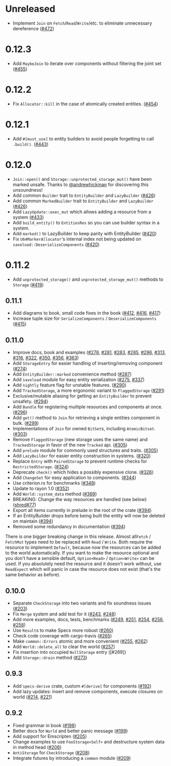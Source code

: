 
# Unreleased

* Implement `Join` on `Fetch`/`Read`/`Write`/etc. to eliminate unnecessary dereference ([#472])

[#472]: https://github.com/slide-rs/specs/pull/472

# 0.12.3

* Add `MaybeJoin` to iterate over components without filtering the joint set ([#455])

[#455]: https://github.com/slide-rs/specs/pull/455

# 0.12.2

* Fix `Allocator::kill` in the case of atomically created entities. ([#454])

[#454]: https://github.com/slide-rs/specs/pull/454

# 0.12.1

* Add `#[must_use]` to entity builders to avoid people forgetting to call `.build()`. ([#443])

[#443]: https://github.com/slide-rs/specs/pull/443

# 0.12.0

* `Join::open()` and `Storage::unprotected_storage_mut()` have been marked unsafe.
Thanks to [@andrewhickman](https://github.com/andrewhickman) for discovering this
unsoundness!
* Add common `Builder` trait to `EntityBuilder` and `LazyBuilder` ([#426])
* Add common `MarkedBuilder` trait to `EntityBuilder` and `LazyBuilder` ([#426])
* Add `LazyUpdate::exec_mut` which allows adding a resource from a system ([#433])
* Add `build_entity()` to `EntitiesRes` so you can use builder syntax in a system.
* Add `marked()` to LazyBuilder to keep parity with EntityBuilder ([#420])
* Fix `U64MarkerAllocator`'s internal index not being updated on `saveload::DeserializeComponents` ([#420])

[#426]: https://github.com/slide-rs/specs/pull/426
[#420]: https://github.com/slide-rs/specs/pull/420
[#433]: https://github.com/slide-rs/specs/pull/433

# 0.11.2

* Add `unprotected_storage()` and `unprotected_storage_mut()` methods to `Storage` ([#419])

[#419]: https://github.com/slide-rs/specs/pull/419

## 0.11.1

* Add diagrams to book, small code fixes in the book ([#412], [#416], [#417])
* Increase tuple size for `SerializeComponents` / `DeserializeComponents` ([#415])

[#412]: https://github.com/slide-rs/specs/pull/412
[#415]: https://github.com/slide-rs/specs/pull/415
[#416]: https://github.com/slide-rs/specs/pull/416
[#417]: https://github.com/slide-rs/specs/pull/417

## 0.11.0

* Improve docs, book and examples ([#278], [#281], [#283], [#285], [#296], [#313], [#316], [#322], [#350], [#356], [#363])
* Add `StorageEntry` for easier handling of inserting/removing component ([#274])
* Add `EntityBuilder::marked` convenience method ([#287])
* Add `saveload` module for easy entity serialization ([#275], [#337])
* Add `nightly` feature flag for unstable features. ([#290])
* Add `TrackedStorage`, a more ergonomic variant to `FlaggedStorage` ([#291])
* Exclusive/mutable aliasing for getting an `EntityBuilder` to prevent unsafety. ([#294])
* Add `Bundle` for registering multiple resources and components at once. ([#296])
* Add `get()` method to `Join` for retrieving a single entities component in bulk. ([#299])
* Implementations of `Join` for owned `BitSet`s, including `AtomicBitset`. ([#303])
* Remove `FlaggedStorage` (new storage uses the same name) and `TrackedStorage` in favor of the new `Tracked` api. ([#305])
* Add `prelude` module for commonly used structures and traits. ([#305])
* Add `LazyBuilder` for easier entity construction in systems. ([#320])
* Replace `Entry` with `PairedStorage` to prevent runtime checks for `RestrictedStorage`. ([#324])
* Deprecate `check()` which hides a possibly expensive clone. ([#326])
* Add `ChangeSet` for easy application to components. ([#344])
* Use criterion.rs for benchmarks ([#348])
* Update to rayon 1.0 ([#352])
* Add `World::system_data` method ([#369])
* BREAKING: Change the way resources are handled (see below) ([shred#77])
* Export all items currently in prelude in the root of the crate ([#394])
* If an EntityBuilder drops before being built the entity will now be deleted on maintain ([#394])
* Removed some redundancy in documentation ([#394])

There is one bigger breaking change in this release. Almost all`Fetch` / `FetchMut` types need to be replaced
with `Read` / `Write`. Both require the resource to implement `Default`, because now the resources can be
added to the world automatically. If you want to make the resource optional and you don't have a sensible
default, `Option<Read>` / `Option<Write>` can be used. If you absolutely need the resource and it doesn't
work without, use `ReadExpect` which will panic in case the resource does not exist (that's the same
behavior as before).

[#274]: https://github.com/slide-rs/specs/pull/274
[#275]: https://github.com/slide-rs/specs/pull/275
[#278]: https://github.com/slide-rs/specs/pull/278
[#281]: https://github.com/slide-rs/specs/pull/281
[#283]: https://github.com/slide-rs/specs/pull/283
[#285]: https://github.com/slide-rs/specs/pull/285
[#287]: https://github.com/slide-rs/specs/pull/287
[#290]: https://github.com/slide-rs/specs/pull/290
[#291]: https://github.com/slide-rs/specs/pull/291
[#294]: https://github.com/slide-rs/specs/pull/294
[#296]: https://github.com/slide-rs/specs/pull/296
[#297]: https://github.com/slide-rs/specs/pull/297
[#299]: https://github.com/slide-rs/specs/pull/299
[#303]: https://github.com/slide-rs/specs/pull/303
[#305]: https://github.com/slide-rs/specs/pull/305
[#313]: https://github.com/slide-rs/specs/pull/313
[#316]: https://github.com/slide-rs/specs/pull/316
[#320]: https://github.com/slide-rs/specs/pull/320
[#322]: https://github.com/slide-rs/specs/pull/322
[#324]: https://github.com/slide-rs/specs/pull/324
[#326]: https://github.com/slide-rs/specs/pull/326
[#337]: https://github.com/slide-rs/specs/pull/337
[#344]: https://github.com/slide-rs/specs/pull/344
[#348]: https://github.com/slide-rs/specs/pull/348
[#350]: https://github.com/slide-rs/specs/pull/350
[#352]: https://github.com/slide-rs/specs/pull/352
[#356]: https://github.com/slide-rs/specs/pull/356
[#363]: https://github.com/slide-rs/specs/pull/363
[#369]: https://github.com/slide-rs/specs/pull/369
[#394]: https://github.com/slide-rs/specs/pull/394

[shred#77]: https://github.com/slide-rs/shred/pull/77

## 0.10.0

* Separate `CheckStorage` into two variants and fix soundness issues ([#203])
* Fix `Merge` system and add test for it ([#243], [#248])
* Add more examples, docs, tests, benchmarks ([#249], [#251], [#254], [#256], [#258])
* Use `Result`s to make Specs more robust ([#260])
* Check code coverage with cargo-travis ([#265])
* Make `common::Errors` atomic and more convenient ([#255], [#262])
* Add `World::delete_all` to clear the world ([#257])
* Fix insertion into occupied `NullStorage` entry ([#269])
* Add `Storage::drain` method ([#273])

[#203]: https://github.com/slide-rs/specs/pull/203
[#243]: https://github.com/slide-rs/specs/pull/243
[#248]: https://github.com/slide-rs/specs/pull/248
[#249]: https://github.com/slide-rs/specs/pull/249
[#251]: https://github.com/slide-rs/specs/pull/251
[#254]: https://github.com/slide-rs/specs/pull/254
[#255]: https://github.com/slide-rs/specs/pull/255
[#256]: https://github.com/slide-rs/specs/pull/256
[#257]: https://github.com/slide-rs/specs/pull/257
[#258]: https://github.com/slide-rs/specs/pull/258
[#260]: https://github.com/slide-rs/specs/pull/260
[#262]: https://github.com/slide-rs/specs/pull/262
[#265]: https://github.com/slide-rs/specs/pull/265
[#273]: https://github.com/slide-rs/specs/pull/273

## 0.9.3

* Add `specs-derive` crate, custom `#[derive]` for components ([#192])
* Add lazy updates: insert and remove components, execute closures on world ([#214], [#221])

[#192]: https://github.com/slide-rs/specs/pull/192
[#214]: https://github.com/slide-rs/specs/pull/214
[#221]: https://github.com/slide-rs/specs/pull/221

## 0.9.2
* Fixed grammar in book ([#198])
* Better docs for `World` and better panic message ([#199])
* Add support for Emscripten ([#205])
* Change examples to use `FooStorage<Self>` and destructure system data in method head ([#206])
* `AntiStorage` for `CheckStorage` ([#208])
* Integrate futures by introducing a `common` module ([#209])

[#198]: https://github.com/slide-rs/specs/pull/198
[#199]: https://github.com/slide-rs/specs/pull/199
[#205]: https://github.com/slide-rs/specs/pull/205
[#206]: https://github.com/slide-rs/specs/pull/206
[#208]: https://github.com/slide-rs/specs/pull/208
[#209]: https://github.com/slide-rs/specs/pull/209
[#214]: https://github.com/slide-rs/specs/pull/214
